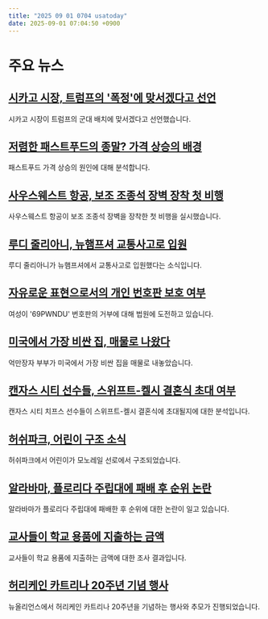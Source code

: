 ```yaml
---
title: "2025 09 01 0704 usatoday"
date: 2025-09-01 07:04:50 +0900
---
```


# 주요 뉴스 

## [시카고 시장, 트럼프의 '폭정'에 맞서겠다고 선언](https://www.usatoday.com/story/news/politics/2025/08/31/chicago-mayor-brandon-johnson-trump-naitonal-guard/85919050007/)
 시카고 시장이 트럼프의 군대 배치에 맞서겠다고 선언했습니다. 
## [저렴한 패스트푸드의 종말? 가격 상승의 배경](https://www.usatoday.com/story/money/2025/08/31/fast-food-cheap-meal-rising-costs-price/85784487007/)
 패스트푸드 가격 상승의 원인에 대해 분석합니다. 
## [사우스웨스트 항공, 보조 조종석 장벽 장착 첫 비행](https://www.usatoday.com/story/travel/airline-news/2025/08/31/southwest-airlines-plane-secondary-cockpit-barrier/85920110007/)
 사우스웨스트 항공이 보조 조종석 장벽을 장착한 첫 비행을 실시했습니다. 
## [루디 줄리아니, 뉴햄프셔 교통사고로 입원](https://www.usatoday.com/story/news/nation/2025/08/31/rudy-giuliani-car-crash-new-hampshire/85922667007/)
 루디 줄리아니가 뉴햄프셔에서 교통사고로 입원했다는 소식입니다. 
## [자유로운 표현으로서의 개인 번호판 보호 여부](https://www.usatoday.com/story/news/politics/2025/08/31/supreme-court-vanity-license-plates-appeal/85834301007/)
 여성이 '69PWNDU' 번호판의 거부에 대해 법원에 도전하고 있습니다. 
## [미국에서 가장 비싼 집, 매물로 나왔다](https://www.usatoday.com/story/money/personalfinance/real-estate/2025/08/30/most-expensive-home-us-for-sale/85872188007/)
 억만장자 부부가 미국에서 가장 비싼 집을 매물로 내놓았습니다. 
## [캔자스 시티 선수들, 스위프트-켈시 결혼식 초대 여부](https://www.usatoday.com/story/sports/columnist/nancy-armour/2025/08/31/which-lucky-kansas-city-players-get-invites-to-swift-kelce-wedding/85891405007/)
 캔자스 시티 치프스 선수들이 스위프트-켈시 결혼식에 초대될지에 대한 분석입니다. 
## [허쉬파크, 어린이 구조 소식](https://www.usatoday.com/story/travel/amusement-parks/2025/08/31/hersheypark-boy-rescued-monorail-tracks/85920610007/)
 허쉬파크에서 어린이가 모노레일 선로에서 구조되었습니다. 
## [알라바마, 플로리다 주립대에 패배 후 순위 논란](https://www.usatoday.com/story/sports/ncaaf/2025/08/31/alabama-football-loss-florida-state-kalen-deboer/85815928007/)
 알라바마가 플로리다 주립대에 패배한 후 순위에 대한 논란이 일고 있습니다. 
## [교사들이 학교 용품에 지출하는 금액](https://www.usatoday.com/story/money/2025/08/30/how-much-teacher-spending-school-supplies/85830237007/)
 교사들이 학교 용품에 지출하는 금액에 대한 조사 결과입니다. 
## [허리케인 카트리나 20주년 기념 행사](https://www.usatoday.com/story/news/nation/2025/08/29/new-orleans-hurricane-katrina/85885580007/)
 뉴올리언스에서 허리케인 카트리나 20주년을 기념하는 행사와 추모가 진행되었습니다.